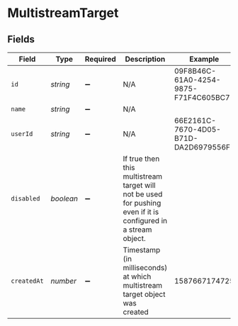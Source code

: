 # MultistreamTarget


## Fields

| Field                                                                                                           | Type                                                                                                            | Required                                                                                                        | Description                                                                                                     | Example                                                                                                         |
| --------------------------------------------------------------------------------------------------------------- | --------------------------------------------------------------------------------------------------------------- | --------------------------------------------------------------------------------------------------------------- | --------------------------------------------------------------------------------------------------------------- | --------------------------------------------------------------------------------------------------------------- |
| `id`                                                                                                            | *string*                                                                                                        | :heavy_minus_sign:                                                                                              | N/A                                                                                                             | 09F8B46C-61A0-4254-9875-F71F4C605BC7                                                                            |
| `name`                                                                                                          | *string*                                                                                                        | :heavy_minus_sign:                                                                                              | N/A                                                                                                             |                                                                                                                 |
| `userId`                                                                                                        | *string*                                                                                                        | :heavy_minus_sign:                                                                                              | N/A                                                                                                             | 66E2161C-7670-4D05-B71D-DA2D6979556F                                                                            |
| `disabled`                                                                                                      | *boolean*                                                                                                       | :heavy_minus_sign:                                                                                              | If true then this multistream target will not be used for pushing<br/>even if it is configured in a stream object.<br/> |                                                                                                                 |
| `createdAt`                                                                                                     | *number*                                                                                                        | :heavy_minus_sign:                                                                                              | Timestamp (in milliseconds) at which multistream target object was<br/>created<br/>                             | 1587667174725                                                                                                   |